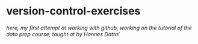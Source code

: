 # version-control-exercises
_here, my first attempt at working with github, working on the tutorial of the data prep course, taught at by Hannes Datta!_
